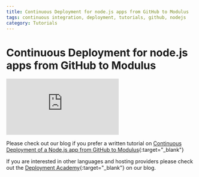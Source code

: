 ```yaml
---
title: Continuous Deployment for node.js apps from GitHub to Modulus
tags: continuous integration, deployment, tutorials, github, nodejs
category: Tutorials
---
```


# Continuous Deployment for node.js apps from GitHub to Modulus

<div class="flex-video">
<iframe src="http://player.vimeo.com/video/90220217" allowfullscreen="" frameborder="0"></iframe>
</div>

Please check out our blog if you prefer a written tutorial on [Continuous Deployment of a Node.js app from GitHub to Modulus](http://blog.codeship.io/2014/04/03/continuous-deployment-modulus-github-nodejs.html){:target="_blank"}

If you are interested in other languages and hosting providers please check out the [Deployment Academy](http://blog.codeship.io/category/deployment-academy){:target="_blank"} on our blog.
